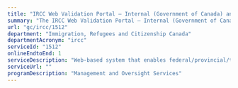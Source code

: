 ```yaml
---
title: "IRCC Web Validation Portal – Internal (Government of Canada) and External (Provinces/Territories)"
summary: "The IRCC Web Validation Portal – Internal (Government of Canada) and External (Provinces/Territories) service from Immigration, Refugees and Citizenship Canada is available end-to-end online, according to the GC Service Inventory."
url: "gc/ircc/1512"
department: "Immigration, Refugees and Citizenship Canada"
departmentAcronym: "ircc"
serviceId: "1512"
onlineEndtoEnd: 1
serviceDescription: "Web-based system that enables federal/provincial/territorial partners to validate the status certain non-secure documents, IRCC-issued documents."
serviceUrl: ""
programDescription: "Management and Oversight Services"
---
```

